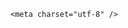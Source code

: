 <!DOCTYPE html>
<html lang="zh-CN">

<head>
    
<title>女子买别墅办不了按揭被拒退百万首付款，问题出在哪里？买房时哪些合同条款容易埋雷？_腾讯新闻</title>
<meta name="keywords" content="购房,按揭,别墅,首付款,开发商,首付">
<meta name="description" content="封面新闻记者 石伟      “现在是房拿不到，100多万首付款要不回，征信还出了问题。我愿意支付违约金，把剩余房款退给我，开发商也不愿意。”5月21日，周女士告诉记者，2021年她在湖北汉川市“天....">
<meta name="author" content="腾讯网">
<meta name="copyright" content="Copyright 1998 - 2025 Tencent. All Rights Reserved">
<meta property="og:type" content="news" />

<meta property="og:title" content="女子买别墅办不了按揭被拒退百万首付款，问题出在哪里？买房时哪些合同条款容易埋雷？_腾讯新闻" />
<meta property="og:description" content="封面新闻记者 石伟      “现在是房拿不到，100多万首付款要不回，征信还出了问题。我愿意支付违约金，把剩余房款退给我，开发商也不愿意。”5月21日，周女士告诉记者，2021年她在湖北汉川市“天...." />
<meta property="og:url" content="https://news.qq.com/rain/a/20250523Q031HQ00" />
<meta property="og:image" content="https://inews.gtimg.com/news_ls/OSn7dLLInkRcvAmieaXCTZXok7lBp-04l6lDWC-4x-3dsAA_640330/0" />
<meta property="article:author" content="" />
<meta property="article:published_time" content="2025-05-23 17:29:50" />
<meta property="category" content="" />

    <meta charset="utf-8" />
<meta http-equiv="X-UA-Compatible" content="IE=Edge" />
<meta name="viewport" content="width=device-width, initial-scale=1, shrink-to-fit=no" />
<link rel="dns-prefetch" href="mat1.gtimg.com">
<link rel="dns-prefetch" href="i.news.qq.com">
<link rel="shortcut icon" href="https://mat1.gtimg.com/qqcdn/qqindex2021/favicon.ico">
<script nomodule="true" src="https://mat1.gtimg.com/qqcdn/qqindex2021/common-static/20240515201444/core3-37-1.min.js"></script>
<script>
  try {
    if (!window.IntersectionObserver) {
      var observerScript = document.createElement('script');
      observerScript.src = "https://mat1.gtimg.com/qqcdn/qqindex2021/common-static/20241024141058/intersection-observer-polyfill.js";
      document.head.appendChild(observerScript);
    }
  } catch (error) {}
</script>

<script>
  try {
    if (!Element.prototype.scrollTo) {
      var scrollScript = document.createElement('script');
      scrollScript.src = "https://mat1.gtimg.com/qqcdn/qqindex2021/common-static/20241025153001/scroll-behavior-polyfill.js";
      document.head.appendChild(scrollScript);
    }
  } catch (error) {}
</script>
<script>
  try {
    if ('scrollRestoration' in window.history) {
      window.history.scrollRestoration = 'manual';
    }
    window.isPcClient = Boolean(window.electron) && (
      window.navigator.userAgent.indexOf('pc-client') > 0 ||
      window.navigator.userAgent.indexOf('TencentNews') > 0
    );
  } catch {}
</script>
<script>
  try {
    if (window.isPcClient) {
      var bodyStyle = document.createElement('style');
      bodyStyle.innerText = 'body{ zoom: 0.95 }';
      document.head.appendChild(bodyStyle);
    }
  } catch {}
</script>
<script>
  window.DATA = {"title":"女子买别墅办不了按揭被拒退百万首付款，问题出在哪里？买房时哪些合同条款容易埋雷？","url":"https://view.inews.qq.com/a/20250523Q031HQ00","ai_switch":true,"shareDesc":"腾讯新闻","channelEntryJumpType":1,"closeCommentBanner":0,"emojiRelatedSwitch":1,"already_answer":false,"all_long_pic":1,"article_category":"86","remarks":"","safe_cntl":{"close_share_pull":0,"close_all_emoticon_comment":0,"close_all_favorite":0,"close_global_news_sis":0,"close_relate_thing":0,"close_all_ad":0,"close_all_rel":0,"close_comment_dislike":0,"emoticon_comment_mode":0},"commentid":"","isSensitive":0,"content_words_num":37,"copyright_wording_share":"免责声明","disableDeclare":1,"news_update_time":1748006515,"questionInfo":{"title":"女子买别墅办不了按揭被拒退百万首付款，问题出在哪里？买房时哪些合同条款容易埋雷？","url":"http://view.inews.qq.com/a/20250523Q031HQ00","abstract":"","id":"20250523Q031HQ00","longtitle":"女子买别墅办不了按揭被拒退百万首付款，问题出在哪里？买房时哪些合同条款容易埋雷？","question_short_title":"女子买别墅办不了按揭被拒退百万首付款，问题出在哪里？买房时哪些合同条款容易埋雷？","relate_extend_infos":[{"longtitle":"女子买别墅办不了按揭被拒退百万首付款 律师：买房须弄清权益条款","picShowType":"90092","thumbnails_qqnews":["https://inews.gtimg.com/news_ls/OZj_Ckdc8auo3FLRy2rkZrcKKPajgLuBZiLUhJ4sngjZ0AA_294195/0"],"title":"女子买别墅办不了按揭被拒退百万首付款 律师：买房须弄清权益条款","url":"https://view.inews.qq.com/a/20250522A04DKH00","abstract":"封面新闻记者 石伟      “现在是房拿不到，100多万首付款要不回，征信还出了问题。我愿意支付违约金，把剩余房款退给我，开发商也不愿意。”5月21日，周女士告诉记者，2021年她在湖北汉川市“天....","articletype":"0","id":"20250522A04DKH00"}],"thumbnails_qqnews":["https://inews.gtimg.com/om_ls/OQGZngDkm43iPpN2CYmwFid5pXTDvqfUHAkfJhJykk8hEAA_294195/0"]},"relate_extend_infos":{"longTitle":"女子买别墅办不了按揭被拒退百万首付款 律师：买房须弄清权益条款","title":"女子买别墅办不了按揭被拒退百万首付款 律师：买房须弄清权益条款","url":"http://view.inews.qq.com/a/20250522A04DKH00","abstract":"封面新闻记者 石伟      “现在是房拿不到，100多万首付款要不回，征信还出了问题。我愿意支付违约金，把剩余房款退给我，开发商也不愿意。”5月21日，周女士告诉记者，2021年她在湖北汉川市“天....","id":"20250522A04DKH00","imgURL":"https://inews.gtimg.com/news_ls/OZj_Ckdc8auo3FLRy2rkZrcKKPajgLuBZiLUhJ4sngjZ0AA_640330/0","imgURLSmall":"https://inews.gtimg.com/news_ls/OZj_Ckdc8auo3FLRy2rkZrcKKPajgLuBZiLUhJ4sngjZ0AA_150120/0"},"adInfo":{"openAds":1,"openAdsComment":1,"openAdsPhotos":1,"openAdsText":1,"openRelatedNewsAd":1},"atype":232,"surl":"https://view.inews.qq.com/a/20250523Q031HQ00","likeInfo":0,"shareImg":"https://inews.gtimg.com/om_ls/OQGZngDkm43iPpN2CYmwFid5pXTDvqfUHAkfJhJykk8hEAA_870492/0","categoryrray":{"category_id":"86","sub_category_id":"556"},"enableDiffusion":1,"id":"20250523Q031HQ00","news_app_recommend_status":4,"ret":0,"FadCid":"","copyright_share":"本文来自腾讯新闻客户端创作者，不代表腾讯新闻的观点和立场。","content":null,"detail_entry":{"is_orignal":1,"orignal_entry":1},"emojiSwitch":1,"forbidCommentUpDown":0,"iNewsRecommendLevel":1,"is_deleted":0,"abstract":"","card":{"vip_icon_night":"http://inews.gtimg.com/newsapp_ls/0/14876052067/0","vip_type_new":"30012","suid":"8QMc339d5IQeuTzY5QN3","cpLevel":2,"update_frequency":"1970-01-01 08:00:00","vip_desc":"腾讯新闻问答课代表官方账号","desc":"腾讯新闻问答课代表，结合当下热点新闻和网友热议，发现好问题，期待好回答。","icon":"https://inews.gtimg.com/om_ls/OPBO91JgEbYG-O62jC2hCRA_yoydsA8oEANb87pxgNxKgAA_200200/0","liveInfo":{},"msgEntry":1,"uin":"ecbe89d289b6198c7996f16538ebc224f9","vip_place":"left","vip_type":"30012","vip_icon":"http://inews.gtimg.com/newsapp_ls/0/14876051701/0","chlid":"22983986","chlname":"问答课代表"},"self_declare":{"declare":"个人观点，仅供参考"},"final_declare":["个人观点，仅供参考"],"intro":"","question_id":"","time":"2025-05-23 10:15:02","answer_num":1,"attribute":{},"extra_property":{"FeedbackDetailDisableInsert":1,"zanSkinType":""},"cms_id":"20250523Q031HQ00","articleId":"20250523Q03VKI00","article_type":232,"tags":"","desc":"封面新闻记者 石伟      “现在是房拿不到，100多万首付款要不回，征信还出了问题。我愿意支付违约金，把剩余房款退给我，开发商也不愿意。”5月21日，周女士告诉记者，2021年她在湖北汉川市“天....","videoArr":[]};
</script>
<script>
  window.channelInfo = {"channelConfig":{"channelNav":[{"_auto_id":"1","active_alien_img":"","alien_img":"","channel_id":"news_news_home","is_local":"0","link":"https://www.qq.com","name_cn":"首页","name_en":"home"},{"_auto_id":"2","active_alien_img":"","alien_img":"","channel_id":"news_news_top","is_local":"0","link":"","name_cn":"要闻","name_en":"news"},{"_auto_id":"4","active_alien_img":"","alien_img":"","channel_id":"news_news_bj","is_local":"1","link":"","name_cn":"北京","name_en":"bj"},{"_auto_id":"5","active_alien_img":"","alien_img":"","channel_id":"news_news_finance","is_local":"0","link":"","name_cn":"财经","name_en":"finance"},{"_auto_id":"6","active_alien_img":"","alien_img":"","channel_id":"news_news_tech","is_local":"0","link":"","name_cn":"科技","name_en":"tech"},{"_auto_id":"7","active_alien_img":"","alien_img":"","channel_id":"tv","is_local":"0","link":"https://v.qq.com/channel/tv/?ptag=qqnews","name_cn":"电视剧","name_en":"tv"},{"_auto_id":"8","active_alien_img":"","alien_img":"","channel_id":"news_news_qa","is_local":"0","link":"","name_cn":"热问","name_en":"qa"},{"_auto_id":"9","active_alien_img":"","alien_img":"","channel_id":"news_news_ent","is_local":"0","link":"","name_cn":"娱乐","name_en":"ent"},{"_auto_id":"10","active_alien_img":"","alien_img":"","channel_id":"variety","is_local":"0","link":"https://v.qq.com/channel/variety/?ptag=qqnews","name_cn":"综艺","name_en":"variety"},{"_auto_id":"11","active_alien_img":"","alien_img":"","channel_id":"news_news_sports","is_local":"0","link":"","name_cn":"体育","name_en":"sports"},{"_auto_id":"13","active_alien_img":"","alien_img":"","channel_id":"news_news_nba","is_local":"0","link":"","name_cn":"NBA","name_en":"nba"},{"_auto_id":"14","active_alien_img":"","alien_img":"","channel_id":"news_news_world","is_local":"0","link":"","name_cn":"国际","name_en":"world"},{"_auto_id":"15","active_alien_img":"","alien_img":"","channel_id":"news_news_mil","is_local":"0","link":"","name_cn":"军事","name_en":"milite"},{"_auto_id":"16","active_alien_img":"","alien_img":"","channel_id":"news_news_auto","is_local":"0","link":"","name_cn":"汽车","name_en":"auto"},{"_auto_id":"17","active_alien_img":"","alien_img":"","channel_id":"news_news_house","is_local":"0","link":"","name_cn":"房产","name_en":"house"},{"_auto_id":"18","active_alien_img":"","alien_img":"","channel_id":"news_news_edu","is_local":"0","link":"","name_cn":"教育","name_en":"edu"},{"_auto_id":"19","active_alien_img":"","alien_img":"","channel_id":"news_news_antip","is_local":"0","link":"","name_cn":"健康","name_en":"health"},{"_auto_id":"20","active_alien_img":"","alien_img":"","channel_id":"news_news_video","is_local":"0","link":"","name_cn":"视频","name_en":"video"},{"_auto_id":"21","active_alien_img":"","alien_img":"","channel_id":"news_news_game","is_local":"0","link":"","name_cn":"游戏","name_en":"games"},{"_auto_id":"22","active_alien_img":"","alien_img":"","channel_id":"news_news_nchupin","is_local":"0","link":"","name_cn":"眼界","name_en":"chupin"},{"_auto_id":"24","active_alien_img":"","alien_img":"","channel_id":"news_news_football","is_local":"0","link":"","name_cn":"足球","name_en":"football"},{"_auto_id":"25","active_alien_img":"","alien_img":"","channel_id":"news_news_kepu","is_local":"0","link":"","name_cn":"科学","name_en":"kepu"},{"_auto_id":"26","active_alien_img":"","alien_img":"","channel_id":"news_news_digi","is_local":"0","link":"","name_cn":"数码","name_en":"digi"},{"_auto_id":"28","active_alien_img":"","alien_img":"","channel_id":"ymzx","is_local":"0","link":"https://gamer.qq.com/v2/cloudgame/game/96897?ichannel=txxwpc0Ftxxwpc1","name_cn":"元梦之星","name_en":"news_news_ymzx"},{"_auto_id":"31","active_alien_img":"","alien_img":"","channel_id":"movie","is_local":"0","link":"https://v.qq.com/channel/movie/?ptag=qqnews","name_cn":"电影","name_en":"movie"},{"_auto_id":"32","active_alien_img":"","alien_img":"","channel_id":"news_news_esport","is_local":"0","link":"","name_cn":"电竞","name_en":"esport"},{"_auto_id":"34","active_alien_img":"","alien_img":"","channel_id":"news_news_history","is_local":"0","link":"","name_cn":"历史","name_en":"history"},{"_auto_id":"35","active_alien_img":"","alien_img":"","channel_id":"news_news_baby","is_local":"0","link":"","name_cn":"育儿","name_en":"baby"},{"_auto_id":"36","active_alien_img":"","alien_img":"","channel_id":"hbjy","is_local":"0","link":"https://gp.qq.com/act/a20250421mnqlx/news.shtml","name_cn":"和平精英","name_en":"news_news_hbjy"},{"_auto_id":"37","active_alien_img":"","alien_img":"","channel_id":"cloud_gamer","is_local":"0","link":"https://gamer.qq.com/?ichannel=txxwpc0Ftxxwpc1","name_cn":"云游戏","name_en":"cloud_gamer"},{"_auto_id":"38","active_alien_img":"","alien_img":"","channel_id":"news_news_lic","is_local":"0","link":"","name_cn":"理财","name_en":"finance_licai"},{"_auto_id":"39","active_alien_img":"","alien_img":"","channel_id":"news_news_istock","is_local":"0","link":"","name_cn":"股票","name_en":"finance_stock"},{"_auto_id":"40","active_alien_img":"","alien_img":"","channel_id":"ren_min_shi_pin","is_local":"0","link":"https://news.qq.com/omn/author/8QMd3Hld74cbujbY?tab=om_video","name_cn":"人民视频","name_en":"ren_min_shi_pin"},{"_auto_id":"41","active_alien_img":"","alien_img":"","channel_id":"news_news_weather","is_local":"0","link":"https://tianqi.qq.com/index.htm","name_cn":"天气","name_en":"weather"}]}};
</script>
<script>
  window.articleConfig = {"rightConfig":[{"_auto_id":"1","category_key":"default","modules":"{\"moduleList\":[{\"title\":\"精选视频\",\"id\":\"video_album\",\"videoType\":\"tag\",\"videoId\":\"aUepxrtchGM=\"},{\"title\":\"下载条\",\"id\":\"download_banner\",\"isSticky\":1},{\"title\":\"热点榜\",\"id\":\"hot_rank_list\",\"isSticky\":1},{\"title\":\"广告推广\",\"id\":\"ssp_ad_module\",\"category\":\"ad_ssp\",\"loid\":\"109\",\"isSticky\":1}]}"}],"tonglanAdConfig":[],"bottomConfig":[],"videoAdConfig":[],"rightGameConfig":[]};
</script>
<script src="https://mat1.gtimg.com/www/js/emonitor/custom_ed041a23.js" charset="utf-8"></script>
<script>
  try {
    window.emonitorIns = emonitor.create({
      name: 'newsqq_quesionArticle',
      atta: {
        name: 'newsqq',
      },
      mode: '007',
    });
  } catch (err) {
    console.warn(err);
  }
</script>
<link href="https://mat1.gtimg.com/qqcdn/qqindex2021/common-static/hel/qqnews-pc-dc_20250515055953/static/css/qa.css" rel="stylesheet">

<script>window.__HEL_PRESET_META__={"qqnews-pc-components":{"app":{"id":1366,"name":"qqnews-pc-components","app_group_name":"qqnews-pc-components","proj_ver":{"map":{},"utime":0},"online_version":"qqnews-pc-components_20250515055747","build_version":"qqnews-pc-components_20250520070753","update_at":"2025-05-20T11:08:42.000Z","desc":"set by [init], from container [formal.pc.dc.sz101011] worker [1]"},"version":{"sub_app_name":"qqnews-pc-components","sub_app_version":"qqnews-pc-components_20250520070753","src_map":{"webDirPath":"https://mat1.gtimg.com/qqcdn/qqindex2021/common-static/hel/qqnews-pc-components_20250520070753","htmlIndexSrc":"https://mat1.gtimg.com/qqcdn/qqindex2021/common-static/hel/qqnews-pc-components_20250520070753/index.html","extractMode":"all","iframeSrc":"","chunkCssSrcList":["https://mat1.gtimg.com/qqcdn/qqindex2021/common-static/hel/qqnews-pc-components_20250520070753/static/css/index.css"],"chunkJsSrcList":["https://mat1.gtimg.com/qqcdn/qqindex2021/common-static/hel/qqnews-pc-components_20250520070753/static/js/index.js"],"staticCssSrcList":[],"staticJsSrcList":["https://mat1.gtimg.com/qqcdn/qqindex2021/static/20231212123233/react.production.min.js","https://mat1.gtimg.com/qqcdn/qqindex2021/static/20231212123233/react-dom.production.min.js","https://mat1.gtimg.com/qqcdn/qqindex2021/common-static/hel/hel-base-v16.js"],"relativeCssSrcList":[],"relativeJsSrcList":[],"privCssSrcList":[],"srvModSrcList":[],"srvModSrcIndex":"","headAssetList":[{"tag":"staticScript","append":false,"attrs":{"src":"https://mat1.gtimg.com/qqcdn/qqindex2021/static/20231212123233/react.production.min.js"}},{"tag":"staticScript","append":false,"attrs":{"src":"https://mat1.gtimg.com/qqcdn/qqindex2021/static/20231212123233/react-dom.production.min.js"}},{"tag":"staticScript","append":false,"attrs":{"src":"https://mat1.gtimg.com/qqcdn/qqindex2021/common-static/hel/hel-base-v16.js"}},{"tag":"script","append":true,"attrs":{"src":"https://mat1.gtimg.com/qqcdn/qqindex2021/common-static/hel/qqnews-pc-components_20250520070753/static/js/index.js","defer":""}},{"tag":"link","append":true,"attrs":{"href":"https://mat1.gtimg.com/qqcdn/qqindex2021/common-static/hel/qqnews-pc-components_20250520070753/static/css/index.css","rel":"stylesheet"}}],"bodyAssetList":[]},"update_at":"2025-05-20T11:08:42.000Z","create_at":"2025-05-20T11:08:42.000Z","_worker_id":"1","_is_backup":true}}}</script>
<script>window.__VIEW_PATH__="question.ejs";</script>
</head>

<body id="dc-question-body">
  <div id="root"></div>
    <iframe style="display: none;" src="https://i.news.qq.com/web_backend/getWebPacUid"></iframe>
<script src="https://mat1.gtimg.com/qqcdn/qqindex2021/common-static/20240805160928/react.production.min.js"></script>
<script src="https://mat1.gtimg.com/qqcdn/qqindex2021/common-static/20240805160928/react-dom.production.min.js"></script>
<script src="https://mat1.gtimg.com/qqcdn/qqindex2021/common-static/20241018171503/universal-report.min.js"></script>
<script defer type="text/javascript" src="https://mat1.gtimg.com/qqcdn/qqindex2021/libs/barrier/aria.js?appid=9327b8b06379d9d1728bbfbe2025ef9c" charset="utf-8"></script>
<script defer src="https://t.captcha.qq.com/TCaptcha.js"></script>
<script>document.cookie="hel_err=;path=/;";</script>
<script src="https://mat1.gtimg.com/qqcdn/qqindex2021/common-static/hel/hel-base-v16.js"></script>
<script src="https://mat1.gtimg.com/qqcdn/qqindex2021/common-static/hel/qqnews-pc-hel-entry_20250117174052/static/js/index.js"></script>
<link rel="preload" href="https://mat1.gtimg.com/qqcdn/qqindex2021/common-static/hel/qqnews-pc-dc_20250515055953/static/js/qa.js" as="script">
<link rel="preload" href="https://mat1.gtimg.com/qqcdn/qqindex2021/common-static/hel/qqnews-pc-components_20250520070753/static/js/index.js" as="script">
<script>window.loadProject("https://mat1.gtimg.com/qqcdn/qqindex2021/common-static/hel/qqnews-pc-dc_20250515055953/static/js/qa.js");</script>
<iframe id="videoFrame" style="display: none;" src="https://video.qq.com/cookie/sync_qqnews.html"></iframe>
</body>

</html>
